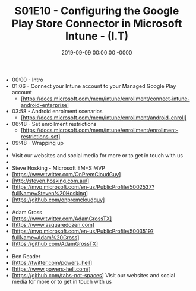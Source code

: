 ﻿---
layout: post
title: "S01E10 - Configuring the Google Play Store Connector in Microsoft Intune - (I.T)"
date: 2019-09-09 00:00:00 -0000
categories:
---

 * 00:00 - Intro
 * 01:06 - Connect your Intune account to your Managed Google Play account
   -  [https://docs.microsoft.com/mem/intune/enrollment/connect-intune-android-enterprise]
 * 03:58 - Android enrolment scenarios
   - [https://docs.microsoft.com/mem/intune/enrollment/android-enroll]
 * 06:48 - Set enrollment restrictions
   -  [https://docs.microsoft.com/mem/intune/enrollment/enrollment-restrictions-set]
 * 09:48 - Wrapping up
 * 
 * Visit our websites and social media for more or to get in touch with us
 * 
 * Steve Hosking - Microsoft EM+S MVP
 * [https://www.twitter.com/OnPremCloudGuy]
 * [http://steven.hosking.com.au/]
 * [https://mvp.microsoft.com/en-us/PublicProfile/5002537?fullName=Steven%20Hosking]
 * [https://github.com/onpremcloudguy]
 * 
 * Adam Gross
 * [https://www.twitter.com/AdamGrossTX]
 * [https://www.asquaredozen.com]
 * [https://mvp.microsoft.com/en-us/PublicProfile/5003519?fullName=Adam%20Gross]
 * [https://github.com/AdamGrossTX]
 * 
 * Ben Reader
 * [https://twitter.com/powers_hell]
 * [https://www.powers-hell.com/]
 * [https://github.com/tabs-not-spaces] Visit our websites and social media for more or to get in touch with us
